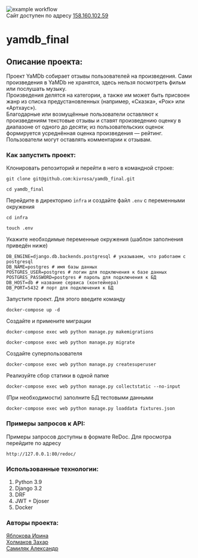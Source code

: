 ![example workflow](https://github.com/kivrosa/yamdb_final/actions/workflows/yamdb_workflow.yml/badge.svg)  
Сайт доступен по адресу [158.160.102.59](http://158.160.102.59/)
# yamdb_final
## Описание проекта:
Проект YaMDb собирает отзывы пользователей на произведения. Сами произведения в YaMDb не хранятся, здесь нельзя посмотреть фильм или послушать музыку.   
Произведения делятся на категории, а также им может быть присвоен жанр из списка предустановленных (например, «Сказка», «Рок» или «Артхаус»).  
Благодарные или возмущённые пользователи оставляют к произведениям текстовые отзывы и ставят произведению оценку в диапазоне от одного до десяти; из пользовательских оценок формируется усреднённая оценка произведения — рейтинг.
Пользователи могут оставлять комментарии к отзывам.

### Как запустить проект:
Клонировать репозиторий и перейти в него в командной строке:

```
git clone git@github.com:kivrosa/yamdb_final.git
```

```
cd yamdb_final
```

Перейдите в директорию ``` infra ``` и создайте файл ```.env``` с переменными окружения

```
cd infra
```

```
touch .env
```

Укажите необходимые переменные окружения (шаблон заполнения приведён ниже)

```
DB_ENGINE=django.db.backends.postgresql # указываем, что работаем с postgresql
DB_NAME=postgres # имя базы данных
POSTGRES_USER=postgres # логин для подключения к базе данных
POSTGRES_PASSWORD=postgres # пароль для подключения к БД
DB_HOST=db # название сервиса (контейнера)
DB_PORT=5432 # порт для подключения к БД
```

Запустите проект. Для этого введите команду

```
docker-compose up -d
```

Создайте и примените миграции

```
docker-compose exec web python manage.py makemigrations
```

```
docker-compose exec web python manage.py migrate
```

Создайте суперпользователя

```
docker-compose exec web python manage.py createsuperuser
```

Реализуйте сбор статики в одной папке

```
docker-compose exec web python manage.py collectstatic --no-input
```

(При необходимости) заполните БД тестовыми данными

```
docker-compose exec web python manage.py loaddata fixtures.json
```

### Примеры запросов к API:
Примеры запросов доступны в формате ReDoc. Для просмотра перейдите по адресу

```
http://127.0.0.1:80/redoc/

```

### Использованные технологии:
1. Python 3.9  
2. Django 3.2  
3. DRF  
4. JWT + Djoser  
5. Docker

### Авторы проекта:
[Яблокова Ирина](https://github.com/YablokovaIrina)  
[Холмаков Захар](https://github.com/kivrosa)  
[Самиляк Александр](https://github.com/aisamilyak)
